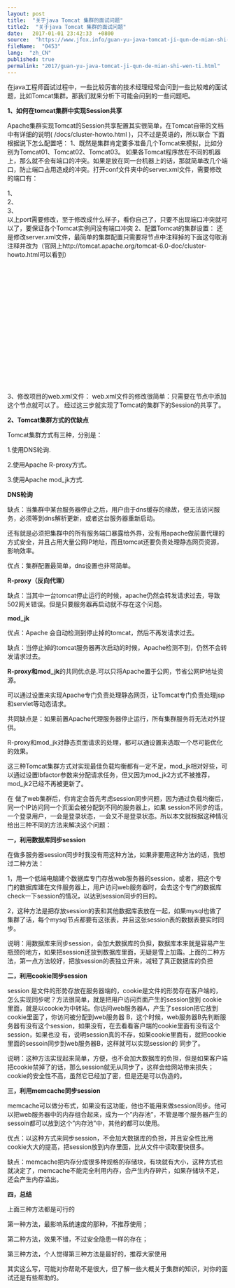 ```yaml
---
layout: post
title:  "关于java Tomcat 集群的面试问题"
title2:  "关于java Tomcat 集群的面试问题"
date:   2017-01-01 23:42:33  +0800
source:  "https://www.jfox.info/guan-yu-java-tomcat-ji-qun-de-mian-shi-wen-ti.html"
fileName:  "0453"
lang:  "zh_CN"
published: true
permalink: "2017/guan-yu-java-tomcat-ji-qun-de-mian-shi-wen-ti.html"
---
```




在java工程师面试过程中，一些比较厉害的技术经理经常会问到一些比较难的面试题，比如Tomcat集群。那我们就来分析下可能会问到的一些问题吧。

**1、如何在tomcat集群中实现Session共享**

Apache集群实现Tomcat的Session共享配置其实很简单，在Tomcat自带的文档中有详细的说明( /docs/cluster-howto.html )，只不过是英语的，所以联合
下面根据说下怎么配置吧：
1、既然是集群肯定要多准备几个Tomcat来模拟，比如分别为Tomcat01、Tomcat02、Tomcat03。
如果各Tomcat程序放在不同的机器上，那么就不会有端口的冲突。如果是放在同一台机器上的话，那就简单改几个端口，防止端口占用造成的冲突。打开conf文件夹中的server.xml文件，需要修改的端口有：

1、<Server port=”8015″ shutdown=”SHUTDOWN”>  
2、<Connector port=”8081″ protocol=”HTTP/1.1″  connectionTimeout=”20000″ redirectPort=”8443″ />  
3、<Connector port=”8019″ protocol=”AJP/1.3″ redirectPort=”8443″ />  
以上port需要修改，至于修改成什么样子，看你自己了，只要不出现端口冲突就可以了，要保证各个Tomcat实例间没有端口冲突
2、配置Tomcat的集群设置：
还是修改server.xml文件，最简单的集群配置只需要将<Engine/>节点中注释掉的下面这句取消注释并改为（官网上http://tomcat.apache.org/tomcat-6.0-doc/cluster-howto.html可以看到）

<Cluster className=”org.apache.catalina.ha.tcp.SimpleTcpCluster”  
channelSendOptions=”8″>  
<Manager className=”org.apache.catalina.ha.session.DeltaManager”  
expireSessionsOnShutdown=”false”  
notifyListenersOnReplication=”true”/>  
<Channel className=”org.apache.catalina.tribes.group.GroupChannel”>  
<Membership className=”org.apache.catalina.tribes.membership.McastService”  
address=”228.0.0.4″  
port=”45564″  
frequency=”500″  
dropTime=”3000″/>  
<Receiver className=”org.apache.catalina.tribes.transport.nio.NioReceiver”  
address=”auto”  
port=”4000″  
autoBind=”100″  
selectorTimeout=”5000″  
maxThreads=”6″/>  
<Sender className=”org.apache.catalina.tribes.transport.ReplicationTransmitter”>  
<Transport className=”org.apache.catalina.tribes.transport.nio.PooledParallelSender”/>  
</Sender>  
<Interceptor className=”org.apache.catalina.tribes.group.interceptors.TcpFailureDetector”/>  
<Interceptor className=”org.apache.catalina.tribes.group.interceptors.MessageDispatch15Interceptor”/>  
</Channel>  
<Valve className=”org.apache.catalina.ha.tcp.ReplicationValve”  
filter=””/>  
<Valve className=”org.apache.catalina.ha.session.JvmRouteBinderValve”/>  
<Deployer className=”org.apache.catalina.ha.deploy.FarmWarDeployer”  
tempDir=”/tmp/war-temp/”  
deployDir=”/tmp/war-deploy/”  
watchDir=”/tmp/war-listen/”  
watchEnabled=”false”/>  
<ClusterListener className=”org.apache.catalina.ha.session.JvmRouteSessionIDBinderListener”/>  
<ClusterListener className=”org.apache.catalina.ha.session.ClusterSessionListener”/>  
</Cluster>  
3、修改项目的web.xml文件：
web.xml文件的修改很简单：只需要在<web-app/>节点中添加<distributable/>这个节点就可以了。
经过这三步就实现了Tomcat的集群下的Session的共享了。

**2、Tomcat集群方式的优缺点**

Tomcat集群方式有三种，分别是：

1.使用DNS轮询.

2.使用Apache R-proxy方式。

3.使用Apache mod_jk方式.

**DNS轮询**

缺点：当集群中某台服务器停止之后，用户由于dns缓存的缘故，便无法访问服务，必须等到dns解析更新，或者这台服务器重新启动。

还有就是必须把集群中的所有服务端口暴露给外界，没有用apache做前置代理的方式安全，并且占用大量公网IP地址，而且tomcat还要负责处理静态网页资源，影响效率。

优点：集群配置最简单，dns设置也非常简单。

**R-proxy（反向代理）**

缺点：当其中一台tomcat停止运行的时候，apache仍然会转发请求过去，导致502网关错误。但是只要服务器再启动就不存在这个问题。

**mod_jk**

优点：Apache 会自动检测到停止掉的tomcat，然后不再发请求过去。

缺点：当停止掉的tomcat服务器再次启动的时候，Apache检测不到，仍然不会转发请求过去。

**R-proxy和mod_jk**的共同优点是.可以只将Apache置于公网，节省公网IP地址资源。

可以通过设置来实现Apache专门负责处理静态网页，让Tomcat专门负责处理jsp和servlet等动态请求。

共同缺点是：如果前置Apache代理服务器停止运行，所有集群服务将无法对外提供。

R-proxy和mod_jk对静态页面请求的处理，都可以通设置来选取一个尽可能优化的效果。

这三种Tomcat集群方式对实现最佳负载均衡都有一定不足，mod_jk相对好些，可以通过设置lbfactor参数来分配请求任务，但又因为mod_jk2方式不被推荐，mod_jk2已经不再被更新了。

在 做了web集群后，你肯定会首先考虑session同步问题，因为通过负载均衡后，同一个IP访问同一个页面会被分配到不同的服务器上，如果 session不同步的话，一个登录用户，一会是登录状态，一会又不是登录状态。所以本文就根据这种情况给出三种不同的方法来解决这个问题：

**一，利用数据库同步session**

在做多服务器session同步时我没有用这种方法，如果非要用这种方法的话，我想过二种方法：

1，用一个低端电脑建个数据库专门存放web服务器的session，或者，把这个专门的数据库建在文件服务器上，用户访问web服务器时，会去这个专门的数据库check一下session的情况，以达到session同步的目的。

2，这种方法是把存放session的表和其他数据库表放在一起，如果mysql也做了集群了话，每个mysql节点都要有这张表，并且这张session表的数据表要实时同步。

说明：用数据库来同步session，会加大数据库的负担，数据库本来就是容易产生瓶颈的地方，如果把session还放到数据库里面，无疑是雪上加霜。上面的二种方法，第一点方法较好，把放session的表独立开来，减轻了真正数据库的负担

**二，利用cookie同步session**

session 是文件的形势存放在服务器端的，cookie是文件的形势存在客户端的，怎么实现同步呢？方法很简单，就是把用户访问页面产生的session放到 cookie里面，就是以cookie为中转站。你访问web服务器A，产生了session把它放到cookie里面了，你访问被分配到web服务器 B，这个时候，web服务器B先判断服务器有没有这个session，如果没有，在去看看客户端的cookie里面有没有这个session，如果也没 有，说明session真的不存，如果cookie里面有，就把cookie里面的sessoin同步到web服务器B，这样就可以实现session的 同步了。

说明：这种方法实现起来简单，方便，也不会加大数据库的负担，但是如果客户端把cookie禁掉了的话，那么session就无从同步了，这样会给网站带来损失；cookie的安全性不高，虽然它已经加了密，但是还是可以伪造的。

**三，利用memcache同步session**

memcache可以做分布式，如果没有这功能，他也不能用来做session同步。他可以把web服务器中的内存组合起来，成为一个”内存池”，不管是哪个服务器产生的sessoin都可以放到这个”内存池”中，其他的都可以使用。

优点：以这种方式来同步session，不会加大数据库的负担，并且安全性比用cookie大大的提高，把session放到内存里面，比从文件中读取要快很多。

缺点：memcache把内存分成很多种规格的存储块，有块就有大小，这种方式也就决定了，memcache不能完全利用内存，会产生内存碎片，如果存储块不足，还会产生内存溢出。

**四，总结**

上面三种方法都是可行的

第一种方法，最影响系统速度的那种，不推荐使用；

第二种方法，效果不错，不过安全隐患一样的存在；

第三种方法，个人觉得第三种方法是最好的，推荐大家使用

其实这么写，可能对你帮助不是很大，但了解一些大概关于集群的知识，对你的面试还是有些帮助的。
